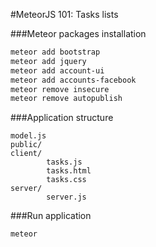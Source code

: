 #MeteorJS 101: Tasks lists

###Meteor packages installation

```sh
meteor add bootstrap
meteor add jquery
meteor add account-ui
meteor add accounts-facebook
meteor remove insecure
meteor remove autopublish
```

###Application structure

```
model.js
public/
client/
		tasks.js
		tasks.html
		tasks.css
server/
		server.js		
```

###Run application

```sh
meteor
````
